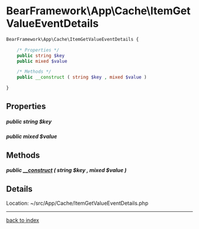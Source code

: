 # BearFramework\App\Cache\ItemGetValueEventDetails

```php
BearFramework\App\Cache\ItemGetValueEventDetails {

	/* Properties */
	public string $key
	public mixed $value

	/* Methods */
	public __construct ( string $key , mixed $value )

}
```

## Properties

##### public string $key

##### public mixed $value

## Methods

##### public [__construct](bearframework.app.cache.itemgetvalueeventdetails.__construct.method.md) ( string $key , mixed $value )

## Details

Location: ~/src/App/Cache/ItemGetValueEventDetails.php

---

[back to index](index.md)

